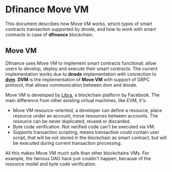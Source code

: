 # Dfinance Move VM

This document describes how Move VM works, which types of smart contracts transaction supported by dnode, and how to work with smart contracts in case of **dfinance** blockchain.

## Move VM

Dfinance uses Move VM to implement smart contracts functional: allow users to develop, deploy and execute their smart contracts. The current implementation works due to **dnode** implementation with connection to **[dvm](https://github.com/dfinance/dvm)**. **DVM** is the implementation of **Move VM** with support of GRPC protocol, that allows communication between dvm and dnode.

Move VM is developed by [Libra](https://libra.org/), a blockchain platform by Facebook. The main difference from other existing virtual machines, like EVM, it's:

- Move VM resource-oriented, a developer can define a resource, place resource under an account, move resources between accounts. The resource can be never duplicated, reused or discarded.
- Byte code verification. Not verified code can't be executed via VM.
- Supports transaction scripting, means transaction could contain user script, that will be not stored in the blockchain as smart contract, but will be executed during current transaction processing.

All this makes Move VM much safe than other blockchains VMs. For example, the famous DAO hack just couldn't happen, because of the resource model and byte code verification.